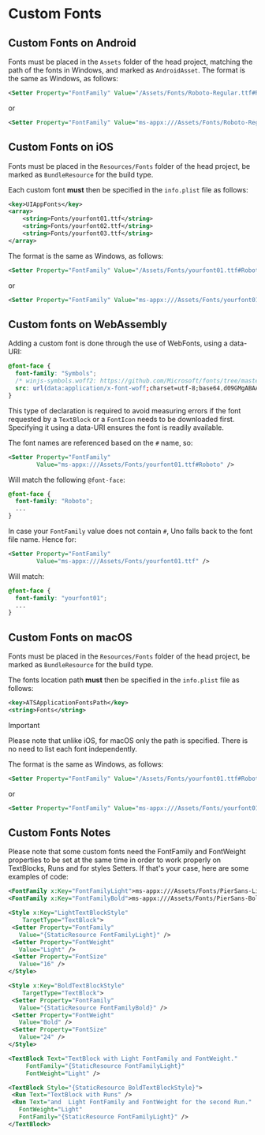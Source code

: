 # Custom Fonts

## Custom Fonts on Android

Fonts must be placed in the `Assets` folder of the head project, matching the path of the fonts in Windows, and marked as `AndroidAsset`.
The format is the same as Windows, as follows:

```xml
<Setter Property="FontFamily" Value="/Assets/Fonts/Roboto-Regular.ttf#Roboto" />
```

   or

```xml
<Setter Property="FontFamily" Value="ms-appx:///Assets/Fonts/Roboto-Regular.ttf#Roboto" />
```

## Custom Fonts on iOS

Fonts must be placed in the `Resources/Fonts` folder of the head project, be marked as
`BundleResource` for the build type.

Each custom font **must** then be specified in the `info.plist` file as follows:

```xml
<key>UIAppFonts</key>
<array>
    <string>Fonts/yourfont01.ttf</string>
    <string>Fonts/yourfont02.ttf</string>
    <string>Fonts/yourfont03.ttf</string>
</array>
```

The format is the same as Windows, as follows:

```xml
<Setter Property="FontFamily" Value="/Assets/Fonts/yourfont01.ttf#Roboto" />
```

or

```xml
<Setter Property="FontFamily" Value="ms-appx:///Assets/Fonts/yourfont01.ttf#Roboto" />
```

## Custom fonts on WebAssembly

Adding a custom font is done through the use of WebFonts, using a data-URI:

```css
@font-face {
  font-family: "Symbols";
  /* winjs-symbols.woff2: https://github.com/Microsoft/fonts/tree/master/Symbols */
  src: url(data:application/x-font-woff;charset=utf-8;base64,d09GMgABAAA...) format('woff');
}
```

This type of declaration is required to avoid measuring errors if the font requested by a `TextBlock` or a `FontIcon` needs to be downloaded first. Specifying it using a data-URI ensures the font is readily available.

The font names are referenced based on the `#` name, so:

```xml
<Setter Property="FontFamily"
        Value="ms-appx:///Assets/Fonts/yourfont01.ttf#Roboto" />
```

Will match the following `@font-face`:

```css
@font-face {
  font-family: "Roboto";
  ...
}
```

In case your `FontFamily` value does not contain `#`, Uno falls back to the font file name. Hence for:

```xml
<Setter Property="FontFamily"
        Value="ms-appx:///Assets/Fonts/yourfont01.ttf" />
```

Will match:

```css
@font-face {
  font-family: "yourfont01";
  ...
}
```

## Custom Fonts on macOS

Fonts must be placed in the `Resources/Fonts` folder of the head project, be marked as
`BundleResource` for the build type.

The fonts location path   **must** then be specified in the `info.plist` file as follows:

```xml
<key>ATSApplicationFontsPath</key>
<string>Fonts</string>
```

> [!IMPORTANT]
> Please note that unlike iOS, for macOS only the path is specified. There is no need to list each font independently.

The format is the same as Windows, as follows:

```xml
<Setter Property="FontFamily" Value="/Assets/Fonts/yourfont01.ttf#Roboto" />
```

or

```xml
<Setter Property="FontFamily" Value="ms-appx:///Assets/Fonts/yourfont01.ttf#Roboto" />
```

## Custom Fonts Notes

Please note that some custom fonts need the FontFamily and FontWeight properties to be set at the same time in order to work properly on TextBlocks, Runs and for styles Setters.
If that's your case, here are some examples of code:

```xml
<FontFamily x:Key="FontFamilyLight">ms-appx:///Assets/Fonts/PierSans-Light.otf#Pier Sans Light</FontFamily>
<FontFamily x:Key="FontFamilyBold">ms-appx:///Assets/Fonts/PierSans-Bold.otf#Pier Sans Bold</FontFamily>

<Style x:Key="LightTextBlockStyle"
    TargetType="TextBlock">
 <Setter Property="FontFamily"
   Value="{StaticResource FontFamilyLight}" />
 <Setter Property="FontWeight"
   Value="Light" />
 <Setter Property="FontSize"
   Value="16" />
</Style>

<Style x:Key="BoldTextBlockStyle"
    TargetType="TextBlock">
 <Setter Property="FontFamily"
   Value="{StaticResource FontFamilyBold}" />
 <Setter Property="FontWeight"
   Value="Bold" />
 <Setter Property="FontSize"
   Value="24" />
</Style>

<TextBlock Text="TextBlock with Light FontFamily and FontWeight."
     FontFamily="{StaticResource FontFamilyLight}"
     FontWeight="Light" />

<TextBlock Style="{StaticResource BoldTextBlockStyle}">
 <Run Text="TextBlock with Runs" />
 <Run Text="and  Light FontFamily and FontWeight for the second Run."
   FontWeight="Light"
   FontFamily="{StaticResource FontFamilyLight}" />
</TextBlock>
```
